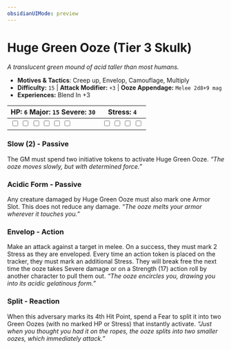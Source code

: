 ```yaml
---
obsidianUIMode: preview
---
```

# Huge Green Ooze (Tier 3 Skulk)

*A translucent green mound of acid taller than most humans.*

- **Motives & Tactics**: Creep up, Envelop, Camouflage, Multiply
- **Difficulty:** `15` | **Attack Modifier:** `+3` | **Ooze Appendage:** `Melee 2d8+9 mag`
- **Experiences:** Blend In +3

| HP: `6` Major: `15` Severe: `30` | Stress: `4` |
|--|--|
|  <input type="checkbox" unchecked id="1562103a"> <input type="checkbox" unchecked id="628115a5"> <input type="checkbox" unchecked id="e5d8b576"> <input type="checkbox" unchecked id="a2e6c336"> <input type="checkbox" unchecked id="59a5b50e"> <input type="checkbox" unchecked id="e494eba7"> |  <input type="checkbox" unchecked id="1f38559a"> <input type="checkbox" unchecked id="49178663"> <input type="checkbox" unchecked id="e6925e51"> <input type="checkbox" unchecked id="76bda37b"> |

### Slow (2) - Passive

The GM must spend two initiative tokens to activate Huge Green Ooze. *“The ooze moves slowly, but with determined force.”*

### Acidic Form - Passive

Any creature damaged by Huge Green Ooze must also mark one Armor Slot. This does not reduce any damage. *“The ooze melts your armor wherever it touches you.”*

### Envelop - Action

Make an attack against a target in melee. On a success, they must mark 2 Stress as they are enveloped. Every time an action token is placed on the tracker, they must mark an additional Stress. They will break free the next time the ooze takes Severe damage or on a Strength (17) action roll by another character to pull them out. *“The ooze encircles you, drawing you into its acidic gelatinous form.”*

### Split - Reaction

When this adversary marks its 4th Hit Point, spend a Fear to split it into two Green Oozes (with no marked HP or Stress) that instantly activate. *“Just when you thought you had it on the ropes, the ooze splits into two smaller oozes, which immediately attack.”*


